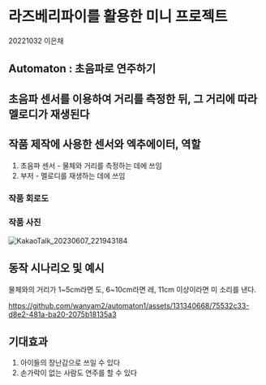 # 라즈베리파이를 활용한 미니 프로젝트
20221032 이은채
## Automaton : 초음파로 연주하기

## 초음파 센서를 이용하여 거리를 측정한 뒤, 그 거리에 따라 멜로디가 재생된다

## 작품 제작에 사용한 센서와 엑추에이터, 역할
1. 초음파 센서 - 물체와 거리를 측정하는 데에 쓰임
2. 부저 - 멜로디를 재생하는 데에 쓰임

### 작품 회로도

### 작품 사진
![KakaoTalk_20230607_221943184](https://github.com/wanyam2/automaton1/assets/131340668/cbf842e6-1562-4724-8d0b-c97a607b176c)
## 동작 시나리오 및 예시
물체와의 거리가 1~5cm라면 도, 6~10cm라면 레, 11cm 이상이라면 미 소리를 낸다.

https://github.com/wanyam2/automaton1/assets/131340668/75532c33-d8e2-481a-ba20-2075b18135a3


## 기대효과
1. 아이들의 장난감으로 쓰일 수 있다
2. 손가락이 없는 사람도 연주를 할 수 있다
